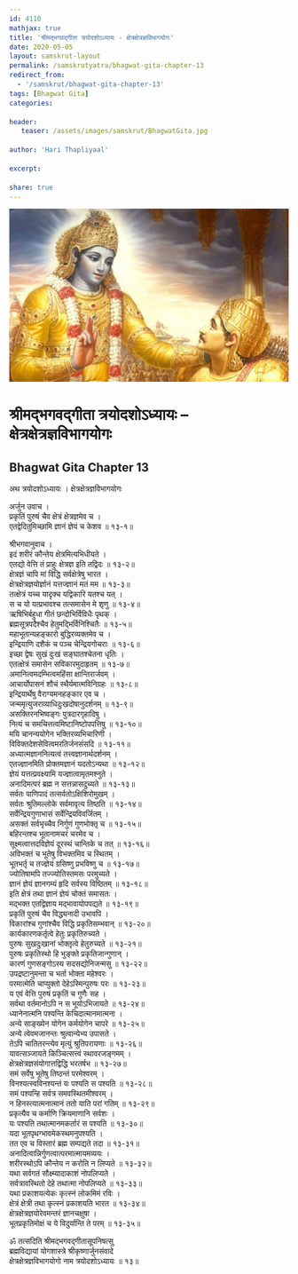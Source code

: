 ```yaml
---    
id: 4110    
mathjax: true    
title: 'श्रीमद्भगवद्गीता त्रयोदशोऽध्यायः - क्षेत्रक्षेत्रज्ञविभागयोगः'    
date: 2020-05-05    
layout: samskrut-layout 
permalink: /samskrutyatra/bhagwat-gita-chapter-13
redirect_from: 
  - '/samskrut/bhagwat-gita-chapter-13'
tags: [Bhagwat Gita]    
categories:    
    
header:    
   teaser: /assets/images/samskrut/BhagwatGita.jpg    
    
author: 'Hari Thapliyaal'    
    
excerpt:    
    
share: true    
---    
```

    
![](/assets/images/samskrut/BhagwatGita.jpg)    
    
# श्रीमद्भगवद्गीता त्रयोदशोऽध्यायः – क्षेत्रक्षेत्रज्ञविभागयोगः    
## Bhagwat Gita Chapter 13    
    
अथ त्रयोदशोऽध्यायः ।    क्षेत्रक्षेत्रज्ञविभागयोगः    
    
अर्जुन उवाच ।    
प्रकृतिं पुरुषं चैव क्षेत्रं क्षेत्रज्ञमेव च ।    
एतद्वेदितुमिच्छामि ज्ञानं ज्ञेयं च केशव ॥ १३-१॥    
    
श्रीभगवानुवाच ।    
इदं शरीरं कौन्तेय क्षेत्रमित्यभिधीयते ।    
एतद्यो वेत्ति तं प्राहुः क्षेत्रज्ञ इति तद्विदः ॥ १३-२॥    
क्षेत्रज्ञं चापि मां विद्धि सर्वक्षेत्रेषु भारत ।    
क्षेत्रक्षेत्रज्ञयोर्ज्ञानं यत्तज्ज्ञानं मतं मम ॥ १३-३॥    
तत्क्षेत्रं यच्च यादृक्च यद्विकारि यतश्च यत् ।    
स च यो यत्प्रभावश्च तत्समासेन मे शृणु ॥ १३-४॥    
ऋषिभिर्बहुधा गीतं छन्दोभिर्विविधैः पृथक् ।    
ब्रह्मसूत्रपदैश्चैव हेतुमद्भिर्विनिश्चितैः ॥ १३-५॥    
महाभूतान्यहङ्कारो बुद्धिरव्यक्तमेव च ।    
इन्द्रियाणि दशैकं च पञ्च चेन्द्रियगोचराः ॥ १३-६॥    
इच्छा द्वेषः सुखं दुःखं सङ्घातश्चेतना धृतिः ।    
एतत्क्षेत्रं समासेन सविकारमुदाहृतम् ॥ १३-७॥    
अमानित्वमदम्भित्वमहिंसा क्षान्तिरार्जवम् ।    
आचार्योपासनं शौचं स्थैर्यमात्मविनिग्रहः ॥ १३-८॥    
इन्द्रियार्थेषु वैराग्यमनहङ्कार एव च ।    
जन्ममृत्युजराव्याधिदुःखदोषानुदर्शनम् ॥ १३-९॥    
असक्तिरनभिष्वङ्गः पुत्रदारगृहादिषु ।    
नित्यं च समचित्तत्वमिष्टानिष्टोपपत्तिषु ॥ १३-१०॥    
मयि चानन्ययोगेन भक्तिरव्यभिचारिणी ।    
विविक्तदेशसेवित्वमरतिर्जनसंसदि ॥ १३-११॥    
अध्यात्मज्ञाननित्यत्वं तत्त्वज्ञानार्थदर्शनम् ।    
एतज्ज्ञानमिति प्रोक्तमज्ञानं यदतोऽन्यथा ॥ १३-१२॥    
ज्ञेयं यत्तत्प्रवक्ष्यामि यज्ज्ञात्वामृतमश्नुते ।    
अनादिमत्परं ब्रह्म न सत्तन्नासदुच्यते ॥ १३-१३॥    
सर्वतः पाणिपादं तत्सर्वतोऽक्षिशिरोमुखम् ।    
सर्वतः श्रुतिमल्लोके सर्वमावृत्य तिष्ठति ॥ १३-१४॥    
सर्वेन्द्रियगुणाभासं सर्वेन्द्रियविवर्जितम् ।    
असक्तं सर्वभृच्चैव निर्गुणं गुणभोक्तृ च ॥ १३-१५॥    
बहिरन्तश्च भूतानामचरं चरमेव च ।    
सूक्ष्मत्वात्तदविज्ञेयं दूरस्थं चान्तिके च तत् ॥ १३-१६॥    
अविभक्तं च भूतेषु विभक्तमिव च स्थितम् ।    
भूतभर्तृ च तज्ज्ञेयं ग्रसिष्णु प्रभविष्णु च ॥ १३-१७॥    
ज्योतिषामपि तज्ज्योतिस्तमसः परमुच्यते ।    
ज्ञानं ज्ञेयं ज्ञानगम्यं हृदि सर्वस्य विष्ठितम् ॥ १३-१८॥    
इति क्षेत्रं तथा ज्ञानं ज्ञेयं चोक्तं समासतः ।    
मद्भक्त एतद्विज्ञाय मद्भावायोपपद्यते ॥ १३-१९॥    
प्रकृतिं पुरुषं चैव विद्ध्यनादी उभावपि ।    
विकारांश्च गुणांश्चैव विद्धि प्रकृतिसम्भवान् ॥ १३-२०॥    
कार्यकारणकर्तृत्वे हेतुः प्रकृतिरुच्यते ।    
पुरुषः सुखदुःखानां भोक्तृत्वे हेतुरुच्यते ॥ १३-२१॥    
पुरुषः प्रकृतिस्थो हि भुङ्क्ते प्रकृतिजान्गुणान् ।    
कारणं गुणसङ्गोऽस्य सदसद्योनिजन्मसु ॥ १३-२२॥    
उपद्रष्टानुमन्ता च भर्ता भोक्ता महेश्वरः ।    
परमात्मेति चाप्युक्तो देहेऽस्मिन्पुरुषः परः ॥ १३-२३॥    
य एवं वेत्ति पुरुषं प्रकृतिं च गुणैः सह ।    
सर्वथा वर्तमानोऽपि न स भूयोऽभिजायते ॥ १३-२४॥    
ध्यानेनात्मनि पश्यन्ति केचिदात्मानमात्मना ।    
अन्ये साङ्ख्येन योगेन कर्मयोगेन चापरे ॥ १३-२५॥    
अन्ये त्वेवमजानन्तः श्रुत्वान्येभ्य उपासते ।    
तेऽपि चातितरन्त्येव मृत्युं श्रुतिपरायणाः ॥ १३-२६॥    
यावत्सञ्जायते किञ्चित्सत्त्वं स्थावरजङ्गमम् ।    
क्षेत्रक्षेत्रज्ञसंयोगात्तद्विद्धि भरतर्षभ ॥ १३-२७॥    
समं सर्वेषु भूतेषु तिष्ठन्तं परमेश्वरम् ।    
विनश्यत्स्वविनश्यन्तं यः पश्यति स पश्यति ॥ १३-२८॥    
समं पश्यन्हि सर्वत्र समवस्थितमीश्वरम् ।    
न हिनस्त्यात्मनात्मानं ततो याति परां गतिम् ॥ १३-२९॥    
प्रकृत्यैव च कर्माणि क्रियमाणानि सर्वशः ।    
यः पश्यति तथात्मानमकर्तारं स पश्यति ॥ १३-३०॥    
यदा भूतपृथग्भावमेकस्थमनुपश्यति ।    
तत एव च विस्तारं ब्रह्म सम्पद्यते तदा ॥ १३-३१॥    
अनादित्वान्निर्गुणत्वात्परमात्मायमव्ययः ।    
शरीरस्थोऽपि कौन्तेय न करोति न लिप्यते ॥ १३-३२॥    
यथा सर्वगतं सौक्ष्म्यादाकाशं नोपलिप्यते ।    
सर्वत्रावस्थितो देहे तथात्मा नोपलिप्यते ॥ १३-३३॥    
यथा प्रकाशयत्येकः कृत्स्नं लोकमिमं रविः ।    
क्षेत्रं क्षेत्री तथा कृत्स्नं प्रकाशयति भारत ॥ १३-३४॥    
क्षेत्रक्षेत्रज्ञयोरेवमन्तरं ज्ञानचक्षुषा ।    
भूतप्रकृतिमोक्षं च ये विदुर्यान्ति ते परम् ॥ १३-३५॥    
    
ॐ तत्सदिति श्रीमद्भगवद्गीतासूपनिषत्सु    
ब्रह्मविद्यायां योगशास्त्रे श्रीकृष्णार्जुनसंवादे    
क्षेत्रक्षेत्रज्ञविभागयोगो नाम त्रयोदशोऽध्यायः ॥ १३॥    
    
